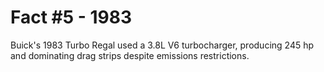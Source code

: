 # Fact #5 - 1983

Buick's 1983 Turbo Regal used a 3.8L V6 turbocharger, producing 245 hp and dominating drag strips despite emissions restrictions.
